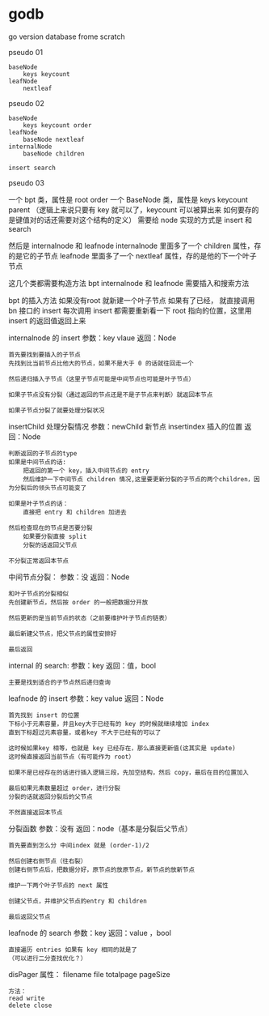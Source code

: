 # godb
go version database frome scratch

pseudo 01

    baseNode
        keys keycount 
    leafNode
        nextleaf

pseudo 02

    baseNode
        keys keycount order
    leafNode
        baseNode nextleaf
    internalNode
        baseNode children 

    insert search

pseudo 03

一个 bpt 类，属性是 root order
一个 BaseNode 类，属性是 keys keycount parent
（逻辑上来说只要有 key 就可以了，keycount 可以被算出来
如何要存的是键值对的话还需要对这个结构的定义）
需要给 node 实现的方式是 insert 和 search

然后是 internalnode 和 leafnode
internalnode 里面多了一个 children 属性，存的是它的子节点
leafnode 里面多了一个 nextleaf 属性，存的是他的下一个叶子节点

这几个类都需要构造方法
bpt internalnode 和 leafnode 需要插入和搜索方法

bpt 的插入方法
如果没有root 就新建一个叶子节点
如果有了已经， 就直接调用 bn 接口的 insert
每次调用 insert 都需要重新看一下 root 指向的位置，这里用 insert 的返回值返回上来

internalnode 的 insert
参数：key vlaue
返回：Node

    首先要找到要插入的子节点
    先找到比当前节点比他大的节点，如果不是大于 0 的话就往回走一个

    然后递归插入子节点（这里子节点可能是中间节点也可能是叶子节点）

    如果子节点没有分裂（通过返回的节点还是不是子节点来判断）就返回本节点

    如果子节点分裂了就要处理分裂状况

insertChild 处理分裂情况
参数：newChild 新节点 insertindex 插入的位置
返回：Node

    判断返回的子节点的type
    如果是中间节点的话:
        把返回的第一个 key，插入中间节点的 entry
        然后维护一下中间节点 children 情况,这里要更新分裂的子节点的两个children，因为分裂后的领头节点可能变了

    如果是叶子节点的话：
        直接把 entry 和 children 加进去

    然后检查现在的节点是否要分裂
        如果要分裂直接 split
        分裂的话返回父节点

    不分裂正常返回本节点

中间节点分裂：
参数：没
返回：Node

    和叶子节点的分裂相似
    先创建新节点，然后按 order 的一般把数据分开放

    然后更新的是当前节点的状态（之前要维护叶子节点的链表）

    最后新建父节点，把父节点的属性安排好

    最后返回

internal 的 search:
参数：key
返回：值，bool

    主要是找到适合的子节点然后递归查询


leafnode 的 insert
参数：key value
返回：Node

    首先找到 insert 的位置
    下标小于元素容量，并且key大于已经有的 key 的时候就继续增加 index
    直到下标超过元素容量，或者key 不大于已经有的可以了

    这时候如果key 相等，也就是 key 已经存在，那么直接更新值(这其实是 update)
    这时候直接返回当前节点（有可能作为 root）

    如果不是已经存在的话进行插入逻辑三段，先加空结构，然后 copy，最后在目的位置加入

    最后如果元素数量超过 order，进行分裂
    分裂的话就返回分裂后的父节点

    不然直接返回本节点

分裂函数
参数：没有
返回：node（基本是分裂后父节点）

    首先要直到怎么分 中间index 就是 (order-1)/2

    然后创建右侧节点（往右裂）
    创建右侧节点后，把数据分好，原节点的放原节点，新节点的放新节点

    维护一下两个叶子节点的 next 属性

    创建父节点，并维护父节点的entry 和 children

    最后返回父节点


leafnode 的 search
参数：key
返回：value ，bool

    直接遍历 entries 如果有 key 相同的就是了
    （可以进行二分查找优化？）

disPager
属性：
filename file
totalpage pageSize

    方法：
    read write
    delete close
